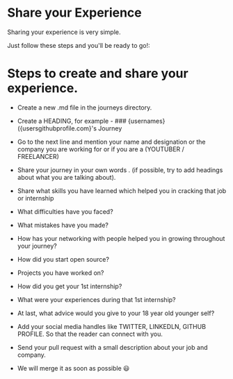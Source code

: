 # Share your Experience

Sharing your experience is very simple.

Just follow these steps and you'll be ready to go!:

# Steps to create and share your experience.
- Create a new .md file in the journeys directory.
 
- Create a HEADING, for example - ### {usernames}({usersgithubprofile.com}'s Journey

- Go to the next line and mention your name and designation or the company you are working for or if you are a (YOUTUBER / FREELANCER)

- Share your journey in your own words . (if possible, try to add headings about what you are talking about).

- Share what skills you have learned which helped you in cracking that job or internship

- What difficulties have you faced?

- What mistakes have you made?

- How has your networking with people helped you in growing throughout your journey?

- How did you start open source?

- Projects you have worked on?

- How did you get your 1st internship?

- What were your experiences during that 1st internship?

- At last, what advice would you give to your 18 year old younger self?

- Add your social media handles like TWITTER, LINKEDLN, GITHUB PROFILE. So that the reader can connect with you.

- Send your pull request with a small description about your job and company.

- We will merge it as soon as possible 😃

